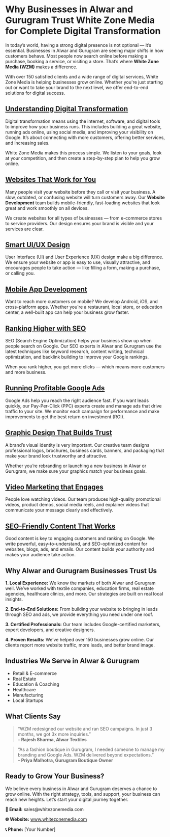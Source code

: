  <h1>Why Businesses in Alwar and Gurugram Trust White Zone Media for Complete Digital Transformation</h1>

  <p>In today’s world, having a strong digital presence is not optional — it’s essential. Businesses in Alwar and Gurugram are seeing major shifts in how customers behave. Most people now search online before making a purchase, booking a service, or visiting a store. That’s where <strong>White Zone Media (WZM)</strong> makes a difference.</p>

  <p>With over 150 satisfied clients and a wide range of digital services, White Zone Media is helping businesses grow online. Whether you're just starting out or want to take your brand to the next level, we offer end-to-end solutions for digital success.</p>

  <h2><a href="https://whitezonemedia.com/ui-ux-design/">Understanding Digital Transformation</a></h2>

  <p>Digital transformation means using the internet, software, and digital tools to improve how your business runs. This includes building a great website, running ads online, using social media, and improving your visibility on Google. It’s about connecting with more customers, offering better services, and increasing sales.</p>

  <p>White Zone Media makes this process simple. We listen to your goals, look at your competition, and then create a step-by-step plan to help you grow online.</p>

  <h2><a href="https://whitezonemedia.com/web-development/">Websites That Work for You</a></h2>

  <p>Many people visit your website before they call or visit your business. A slow, outdated, or confusing website will turn customers away. Our <strong>Website Development</strong> team builds mobile-friendly, fast-loading websites that look great and work smoothly on all devices.</p>

  <p>We create websites for all types of businesses — from e-commerce stores to service providers. Our design ensures your brand is visible and your services are clear.</p>

  <h2><a href="https://whitezonemedia.com/ui-ux-design/">Smart UI/UX Design</a></h2>

  <p>User Interface (UI) and User Experience (UX) design make a big difference. We ensure your website or app is easy to use, visually attractive, and encourages people to take action — like filling a form, making a purchase, or calling you.</p>

  <h2><a href="https://whitezonemedia.com/app-development/">Mobile App Development</a></h2>

  <p>Want to reach more customers on mobile? We develop Android, iOS, and cross-platform apps. Whether you're a restaurant, local store, or education center, a well-built app can help your business grow faster.</p>

  <h2><a href="https://whitezonemedia.com/seo/">Ranking Higher with SEO</a></h2>

  <p>SEO (Search Engine Optimization) helps your business show up when people search on Google. Our SEO experts in Alwar and Gurugram use the latest techniques like keyword research, content writing, technical optimization, and backlink building to improve your Google rankings.</p>

  <p>When you rank higher, you get more clicks — which means more customers and more business.</p>

  <h2><a href="https://whitezonemedia.com/google-ads/">Running Profitable Google Ads</a></h2>

  <p>Google Ads help you reach the right audience fast. If you want leads quickly, our Pay-Per-Click (PPC) experts create and manage ads that drive traffic to your site. We monitor each campaign for performance and make improvements to get the best return on investment (ROI).</p>

  <h2><a href="https://whitezonemedia.com/graphic-design/">Graphic Design That Builds Trust</a></h2>

  <p>A brand’s visual identity is very important. Our creative team designs professional logos, brochures, business cards, banners, and packaging that make your brand look trustworthy and attractive.</p>

  <p>Whether you’re rebranding or launching a new business in Alwar or Gurugram, we make sure your graphics match your business goals.</p>

  <h2><a href="https://whitezonemedia.com/video-editing/">Video Marketing that Engages</a></h2>

  <p>People love watching videos. Our team produces high-quality promotional videos, product demos, social media reels, and explainer videos that communicate your message clearly and effectively.</p>

  <h2><a href="https://whitezonemedia.com/content-creation/">SEO-Friendly Content That Works</a></h2>

  <p>Good content is key to engaging customers and ranking on Google. We write powerful, easy-to-understand, and SEO-optimized content for websites, blogs, ads, and emails. Our content builds your authority and makes your audience take action.</p>

  <h2>Why Alwar and Gurugram Businesses Trust Us</h2>

  <p><strong>1. Local Experience:</strong> We know the markets of both Alwar and Gurugram well. We’ve worked with textile companies, education firms, real estate agencies, healthcare clinics, and more. Our strategies are built on real local insights.</p>

  <p><strong>2. End-to-End Solutions:</strong> From building your website to bringing in leads through SEO and ads, we provide everything you need under one roof.</p>

  <p><strong>3. Certified Professionals:</strong> Our team includes Google-certified marketers, expert developers, and creative designers.</p>

  <p><strong>4. Proven Results:</strong> We’ve helped over 150 businesses grow online. Our clients report more website traffic, more leads, and better brand image.</p>

  <h2>Industries We Serve in Alwar & Gurugram</h2>

  <ul>
    <li>Retail & E-commerce</li>
    <li>Real Estate</li>
    <li>Education & Coaching</li>
    <li>Healthcare</li>
    <li>Manufacturing</li>
    <li>Local Startups</li>
  </ul>

  <h2>What Clients Say</h2>

  <blockquote>
    “WZM redesigned our website and ran SEO campaigns. In just 3 months, we got 3x more inquiries.”
    <br><strong>– Rajesh Sharma, Alwar Textiles</strong>
  </blockquote>

  <blockquote>
    “As a fashion boutique in Gurugram, I needed someone to manage my branding and Google Ads. WZM delivered beyond expectations.”
    <br><strong>– Priya Malhotra, Gurugram Boutique Owner</strong>
  </blockquote>

  <h2>Ready to Grow Your Business?</h2>

  <p>We believe every business in Alwar and Gurugram deserves a chance to grow online. With the right strategy, tools, and support, your business can reach new heights. Let’s start your digital journey together.</p>

  <p><strong>📧 Email:</strong> sales@whitezonemedia.com</p>
  <p><strong>🌐 Website:</strong> <a href="https://www.whitezonemedia.com">www.whitezonemedia.com</a></p>
  <p><strong>📞 Phone:</strong> [Your Number]</p>
